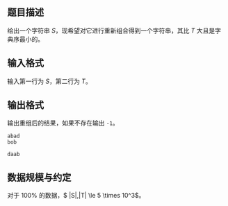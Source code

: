 ## 题目描述

给出一个字符串 $S$，现希望对它进行重新组合得到一个字符串，其比 $T$ 大且是字典序最小的。


## 输入格式

输入第一行为 $S$，第二行为 $T$。

## 输出格式

输出重组后的结果，如果不存在输出 `-1`。

```input1
abad
bob
```

```output1
daab
```

## 数据规模与约定

对于 $100\%$ 的数据，$ |S|,|T| \le 5 \times 10^3$。

